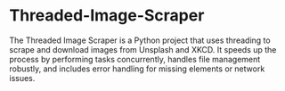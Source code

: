# Threaded-Image-Scraper
The Threaded Image Scraper is a Python project that uses threading to scrape and download images from Unsplash and XKCD. It speeds up the process by performing tasks concurrently, handles file management robustly, and includes error handling for missing elements or network issues. 

